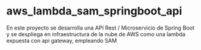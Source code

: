 # aws_lambda_sam_springboot_api
En este proyecto se desarrolla una API Rest / Microservicio de Spring Boot y se despliega en infraestructura de la nube de AWS como una lambda expuesta con api gateway, empleando SAM
